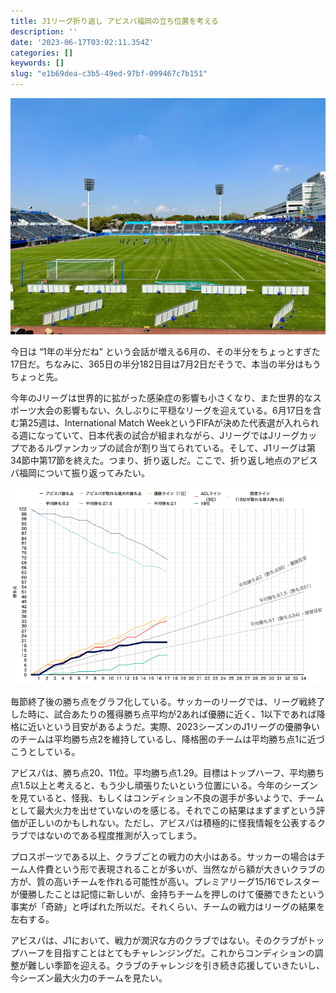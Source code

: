 ```yaml
---
title: J1リーグ折り返し アビスパ福岡の立ち位置を考える
description: ''
date: '2023-06-17T03:02:11.354Z'
categories: []
keywords: []
slug: "e1b69dea-c3b5-49ed-97bf-099467c7b151"
---
```

![](1__gneiSTYPZ8xS3NWajwiT__Q.jpeg)

今日は “1年の半分だね” という会話が増える6月の、その半分をちょっとすぎた17日だ。ちなみに、365日の半分182日目は7月2日だそうで、本当の半分はもうちょっと先。

今年のJリーグは世界的に拡がった感染症の影響も小さくなり、また世界的なスポーツ大会の影響もない、久しぶりに平穏なリーグを迎えている。6月17日を含む第25週は、International Match WeekというFIFAが決めた代表選が入れられる週になっていて、日本代表の試合が組まれながら、JリーグではJリーグカップであるルヴァンカップの試合が割り当てられている。そして、J1リーグは第34節中第17節を終えた。つまり、折り返しだ。ここで、折り返し地点のアビスパ福岡について振り返ってみたい。

![](1__pj9bC__0F1IDEYWF__3Ds3Ew.png)

毎節終了後の勝ち点をグラフ化している。サッカーのリーグでは、リーグ戦終了した時に、試合あたりの獲得勝ち点平均が2あれば優勝に近く、1以下であれば降格に近いという目安があるようだ。実際、2023シーズンのJ1リーグの優勝争いのチームは平均勝ち点2を維持しているし、降格圏のチームは平均勝ち点1に近づこうとしている。

アビスパは、勝ち点20、11位。平均勝ち点1.29。目標はトップハーフ、平均勝ち点1.5以上と考えると、もう少し頑張りたいという位置にいる。今年のシーズンを見ていると、怪我、もしくはコンディション不良の選手が多いようで、チームとして最大火力を出せていないのを感じる。それでこの結果はまずまずという評価が正しいのかもしれない。ただし、アビスパは積極的に怪我情報を公表するクラブではないのである程度推測が入ってしまう。

プロスポーツである以上、クラブごとの戦力の大小はある。サッカーの場合はチーム人件費という形で表現されることが多いが、当然ながら額が大きいクラブの方が、質の高いチームを作れる可能性が高い。プレミアリーグ15/16でレスターが優勝したことは記憶に新しいが、金持ちチームを押しのけて優勝できたという事実が「奇跡」と呼ばれた所以だ。それくらい、チームの戦力はリーグの結果を左右する。

アビスパは、J1において、戦力が潤沢な方のクラブではない。そのクラブがトップハーフを目指すことはとてもチャレンジングだ。これからコンディションの調整が難しい季節を迎える。クラブのチャレンジを引き続き応援していきたいし、今シーズン最大火力のチームを見たい。